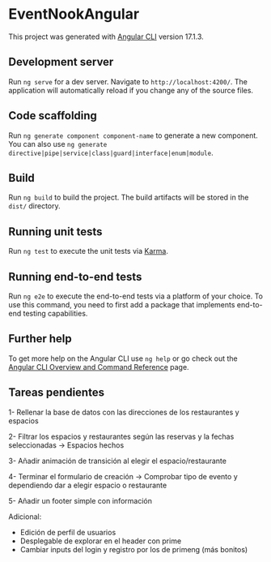 # EventNookAngular

This project was generated with [Angular CLI](https://github.com/angular/angular-cli) version 17.1.3.

## Development server

Run `ng serve` for a dev server. Navigate to `http://localhost:4200/`. The application will automatically reload if you change any of the source files.

## Code scaffolding

Run `ng generate component component-name` to generate a new component. You can also use `ng generate directive|pipe|service|class|guard|interface|enum|module`.

## Build

Run `ng build` to build the project. The build artifacts will be stored in the `dist/` directory.

## Running unit tests

Run `ng test` to execute the unit tests via [Karma](https://karma-runner.github.io).

## Running end-to-end tests

Run `ng e2e` to execute the end-to-end tests via a platform of your choice. To use this command, you need to first add a package that implements end-to-end testing capabilities.

## Further help

To get more help on the Angular CLI use `ng help` or go check out the [Angular CLI Overview and Command Reference](https://angular.io/cli) page.


## Tareas pendientes

1- Rellenar la base de datos con las direcciones de los restaurantes y espacios

2- Filtrar los espacios y restaurantes según las reservas y la fechas seleccionadas -> Espacios hechos

3- Añadir animación de transición al elegir el espacio/restaurante

4- Terminar el formulario de creación -> Comprobar tipo de evento y dependiendo dar a elegir espacio o restaurante

5- Añadir un footer simple con información

Adicional:

- Edición de perfil de usuarios
- Desplegable de explorar en el header con prime
- Cambiar inputs del login y registro por los de primeng (más bonitos)
